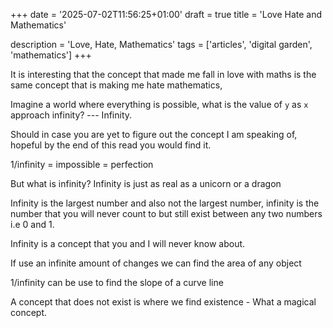 +++
date = '2025-07-02T11:56:25+01:00'
draft = true
title = 'Love Hate and Mathematics'

description = 'Love, Hate, Mathematics'
tags = ['articles', 'digital garden', 'mathematics']
+++


It is interesting that the concept that made me fall in love with maths is the same concept that is making me hate mathematics,

Imagine a world where everything is possible, what is the value of `y` as `x` approach infinity? --- Infinity.

Should in case you are yet to figure out the concept I am speaking of, hopeful by the end of this read you would find it.

1/infinity = impossible = perfection

But what is infinity? 
Infinity is just as real as a unicorn or a dragon

Infinity is the largest number and also not the largest number, infinity is the number that you will never count to but still exist between any two numbers i.e 0 and 1.

Infinity is a concept that you and I will never know about.

If use an infinite amount of changes we can find the area of any object

1/infinity can be use to find the slope of a curve line 

A concept that does not exist is where we find existence - What a magical concept.

